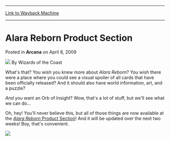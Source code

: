 
---
[Link to Wayback Machine](https://web.archive.org/web/20211130033117/https://magic.wizards.com/en/articles/archive/arcana/alara-reborn-product-section-2009-04-08)

[_metadata_:author]:- "Wizards of the Coast"
[_metadata_:description]:- "What's that? You wish you knew more about Alara Reborn? You wish there were a place where you could see a visual spoiler of all cards that have been officially released? And it should also have world information, art, and a puzzle?And you want an Orb of Insight? Wow, that's a lot of stuff, but we'll see what we can do...Oh, hey! You'll never believe this, but all of those"
[_metadata_:generator]:- "Drupal 7 (http://drupal.org)"
[_metadata_:node]:- "652891"
[_metadata_:publish_date]:- "2009-04-08"
[_metadata_:source]:- "div-main-content"
[_metadata_:title]:- "Alara Reborn Product Section"
[_metadata_:wayback_capture_timestamp]:- "2021-11-30 03:31:17"
[_metadata_:wayback_raw_url]:- "https://web.archive.org/web/20211130033117id_/https://magic.wizards.com/en/articles/archive/arcana/alara-reborn-product-section-2009-04-08"
[_metadata_:wayback_url]:- "https://magic.wizards.com/en/articles/archive/arcana/alara-reborn-product-section-2009-04-08"
---


Alara Reborn Product Section
============================



 Posted in **Arcana**
 on April 8, 2009 






![](https://media.magic.wizards.com/styles/auth_small/public/images/person/wizards_author.jpg)
By Wizards of the Coast











What's that? You wish you knew more about *Alara Reborn*? You wish there were a place where you could see a visual spoiler of all cards that have been officially released? And it should also have world information, art, and a puzzle?

*And* you want an Orb of Insight? Wow, that's a lot of stuff, but we'll see what we can do...

Oh, hey! You'll never believe this, but all of those things are now available at the [*Alara Reborn* Product Section](http://archive.wizards.com/magic/tcg/Products.aspx?x=mtg/tcg/products/alarareborn)! And it will be updated over the next two weeks! Boy, that's convenient.

[![](https://media.magic.wizards.com/image_legacy_migration/mtg/images/daily/arcana/163_ss.jpg)](http://archive.wizards.com/magic/tcg/Products.aspx?x=mtg/tcg/products/alarareborn)  






